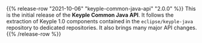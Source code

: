 {{% release-row "2021-10-06" "keyple-common-java-api" "2.0.0" %}} 
This is the initial release of the **Keyple Common Java API**.
It follows the extraction of Keyple 1.0 components contained in the `eclipse/keyple-java` repository to dedicated repositories.
It also brings many major API changes.
{{% /release-row %}}
